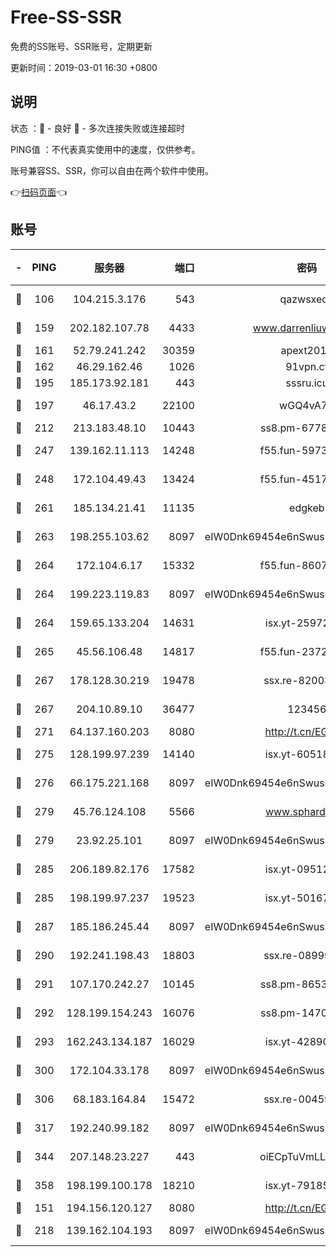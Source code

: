 # Free-SS-SSR

免费的SS账号、SSR账号，定期更新

更新时间：2019-03-01 16:30 +0800

## 说明

状态     ：🙂 - 良好 🙁 - 多次连接失败或连接超时

PING值   ：不代表真实使用中的速度，仅供参考。

账号兼容SS、SSR，你可以自由在两个软件中使用。

👉[扫码页面](https://liesauer.github.io/free-ss-ssr.github.io/)👈

## 账号

|-|PING|服务器|端口|密码|加密方式|区域|
|:----:|:----:|:-----:|-----:|:----:|:----:|:----:|
|🙂|106|104.215.3.176|543|qazwsxedc|aes-256-gcm|JP|
|🙂|159|202.182.107.78|4433|www.darrenliuwei.com|aes-256-cfb|JP|
|🙂|161|52.79.241.242|30359|apext2019|chacha20|KR|
|🙂|162|46.29.162.46|1026|91vpn.cf|rc4-md5|RU|
|🙂|195|185.173.92.181|443|sssru.icu|rc4-md5|RU|
|🙂|197|46.17.43.2|22100|wGQ4vA7D|aes-256-gcm|RU|
|🙂|212|213.183.48.10|10443|ss8.pm-67787720|rc4-md5|RU|
|🙂|247|139.162.11.113|14248|f55.fun-59730477|aes-256-cfb|SG|
|🙂|248|172.104.49.43|13424|f55.fun-45173439|aes-256-cfb|SG|
|🙂|261|185.134.21.41|11135|edgkeb|aes-256-cfb|GB|
|🙂|263|198.255.103.62|8097|eIW0Dnk69454e6nSwuspv9DmS201tQ0D|aes-256-cfb|US|
|🙂|264|172.104.6.17|15332|f55.fun-86079232|aes-256-cfb|US|
|🙂|264|199.223.119.83|8097|eIW0Dnk69454e6nSwuspv9DmS201tQ0D|aes-256-cfb|US|
|🙂|264|159.65.133.204|14631|isx.yt-25972344|aes-256-cfb|SG|
|🙂|265|45.56.106.48|14817|f55.fun-23726526|aes-256-cfb|US|
|🙂|267|178.128.30.219|19478|ssx.re-82003000|aes-256-cfb|SG|
|🙂|267|204.10.89.10|36477|123456|aes-256-cfb|US|
|🙂|271|64.137.160.203|8080|http://t.cn/EGJIyrl|rc4-md5|CA|
|🙂|275|128.199.97.239|14140|isx.yt-60518529|aes-256-cfb|SG|
|🙂|276|66.175.221.168|8097|eIW0Dnk69454e6nSwuspv9DmS201tQ0D|aes-256-cfb|US|
|🙂|279|45.76.124.108|5566|www.sphard.com|aes-256-cfb|AU|
|🙂|279|23.92.25.101|8097|eIW0Dnk69454e6nSwuspv9DmS201tQ0D|aes-256-cfb|US|
|🙂|285|206.189.82.176|17582|isx.yt-09512157|aes-256-cfb|SG|
|🙂|285|198.199.97.237|19523|isx.yt-50167481|aes-256-cfb|US|
|🙂|287|185.186.245.44|8097|eIW0Dnk69454e6nSwuspv9DmS201tQ0D|aes-256-cfb|NL|
|🙂|290|192.241.198.43|18803|ssx.re-08999110|aes-256-cfb|US|
|🙂|291|107.170.242.27|10145|ss8.pm-86538525|aes-256-cfb|US|
|🙂|292|128.199.154.243|16076|ss8.pm-14706202|aes-256-cfb|SG|
|🙂|293|162.243.134.187|16029|isx.yt-42890959|aes-256-cfb|US|
|🙂|300|172.104.33.178|8097|eIW0Dnk69454e6nSwuspv9DmS201tQ0D|aes-256-cfb|SG|
|🙂|306|68.183.164.84|15472|ssx.re-00459440|aes-256-cfb|US|
|🙂|317|192.240.99.182|8097|eIW0Dnk69454e6nSwuspv9DmS201tQ0D|aes-256-cfb|US|
|🙂|344|207.148.23.227|443|oiECpTuVmLLxk4Ts|aes-256-cfb|US|
|🙂|358|198.199.100.178|18210|isx.yt-79185401|aes-256-cfb|US|
|🙂|151|194.156.120.127|8080|http://t.cn/EGJIyrl|rc4-md5|RU|
|🙂|218|139.162.104.193|8097|eIW0Dnk69454e6nSwuspv9DmS201tQ0D|aes-256-cfb|JP|
